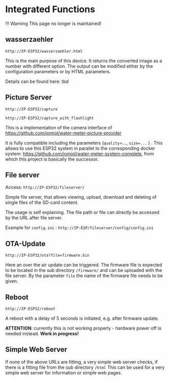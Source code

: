 # Integrated Functions

!!! Warning
    This page no longer is maintained!

## wasserzaehler

```http://IP-ESP32/wasserzaehler.html```

This is the main purpose of this device. It returns the converted image as a number with different option. The output can be modified either by the configuration parameters or by HTML parameters.

Details can be found here:  tbd



## Picture Server

```http://IP-ESP32/capture```

```http://IP-ESP32/capture_with_flashlight```

This is a implementation of the camera interface of https://github.com/jomjol/water-meter-picture-provider

It is fully compatible including the parameters (```quality```=..., `size=...` ) . This allows to use this ESP32 system in parallel to the corresponding docker system: https://github.com/jomjol/water-meter-system-complete, from which this project is basically the successor.



## File server

Access: ```http://IP-ESP32/fileserver/```

Simple file server, that allows viewing, upload, download and deleting of single files of the SD-card content.

The usage is self explaining. The file path or file can directly be accessed by the URL after file server.

Example for ```config.ini``` :  ```http://IP-ESP/fileserver/config/config.ini```



## OTA-Update

```http://IP-ESP32/ota?file=firmware.bin```

Here an over the air update can be triggered. The firmware file is expected to be located in the sub directory ```/firmware/``` and can be uploaded with the file server. By the parameter ```file``` the name of the firmware file needs to be given.



## Reboot

```http://IP-ESP32/reboot```

A reboot with a delay of 5 seconds is initiated, e.g. after firmware update.

**ATTENTION**: currently this is not working properly - hardware power off is needed instead. **Work in progress!**



##  Simple Web Server

If none of the above URLs are fitting, a very simple web server checks, if there is a fitting file from the sub directory ```/html``` 
This can be used for a very simple web server for information or simple web pages.